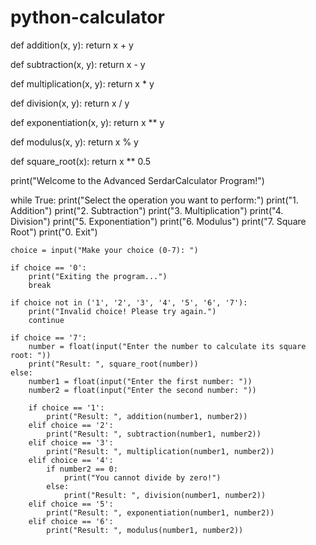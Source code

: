 # python-calculator
def addition(x, y):
    return x + y

def subtraction(x, y):
    return x - y

def multiplication(x, y):
    return x * y

def division(x, y):
    return x / y

def exponentiation(x, y):
    return x ** y

def modulus(x, y):
    return x % y

def square_root(x):
    return x ** 0.5

print("Welcome to the Advanced SerdarCalculator Program!")

while True:
    print("Select the operation you want to perform:")
    print("1. Addition")
    print("2. Subtraction")
    print("3. Multiplication")
    print("4. Division")
    print("5. Exponentiation")
    print("6. Modulus")
    print("7. Square Root")
    print("0. Exit")

    choice = input("Make your choice (0-7): ")

    if choice == '0':
        print("Exiting the program...")
        break

    if choice not in ('1', '2', '3', '4', '5', '6', '7'):
        print("Invalid choice! Please try again.")
        continue

    if choice == '7':
        number = float(input("Enter the number to calculate its square root: "))
        print("Result: ", square_root(number))
    else:
        number1 = float(input("Enter the first number: "))
        number2 = float(input("Enter the second number: "))

        if choice == '1':
            print("Result: ", addition(number1, number2))
        elif choice == '2':
            print("Result: ", subtraction(number1, number2))
        elif choice == '3':
            print("Result: ", multiplication(number1, number2))
        elif choice == '4':
            if number2 == 0:
                print("You cannot divide by zero!")
            else:
                print("Result: ", division(number1, number2))
        elif choice == '5':
            print("Result: ", exponentiation(number1, number2))
        elif choice == '6':
            print("Result: ", modulus(number1, number2))

